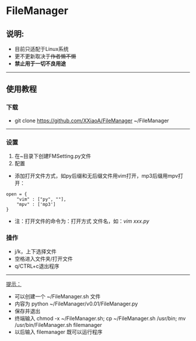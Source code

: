 # FileManager

## 说明:  
- 目前只适配于Linux系统
- 更不更新取决于~~作者懒不懒~~
- **禁止用于一切不良用途**
---
## 使用教程  
### 下载
- git clone https://github.com/XXiaoA/FileManager ~/FileManager
---
### 设置  
1. 在~目录下创建FMSetting.py文件  
2. 配置  
- 添加打开文件方式，如py后缀和无后缀文件用vim打开，mp3后缀用mpv打开：   
```
open = {
    "vim" : ["py", ""],
    "mpv" : ['mp3']
}
```
- 注：打开文件的命令为：打开方式 文件名，如：*vim xxx.py* 

### 操作  
- j/k，上下选择文件
- 空格进入文件夹/打开文件
- q/CTRL+c退出程序
---
<u>提示：</u>
- 可以创建一个 ~/FileManager.sh 文件
- 内容为 python ~/FileManager/v0.01/FileManager.py
- 保存并退出
- 终端输入 chmod -x ~/FileManager.sh; cp ~/FileManager.sh /usr/bin; mv /usr/bin/FileManager.sh filemanager
- 以后输入 filemanager 既可以运行程序
